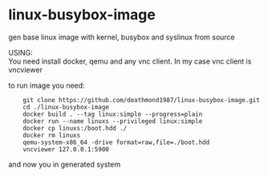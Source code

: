 # linux-busybox-image
gen base linux image with kernel, busybox and syslinux from source  

USING:  
You need install docker, qemu and any vnc client. In my case vnc client is vncviewer
  
to run image you need:  
```
    git clone https://github.com/deathmond1987/linux-busybox-image.git  
    cd ./linux-busybox-image  
    docker build . --tag linux:simple --progress=plain 
    docker run --name linuxs --privileged linux:simple  
    docker cp linuxs:/boot.hdd ./  
    docker rm linuxs  
    qemu-system-x86_64 -drive format=raw,file=./boot.hdd  
    vncviewer 127.0.0.1:5900  
```
and now you in generated system
